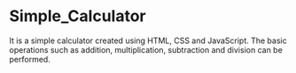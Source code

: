 # Simple_Calculator
It is a simple calculator created using HTML, CSS and JavaScript.
The basic operations such as addition, multiplication, subtraction and division can be performed.
